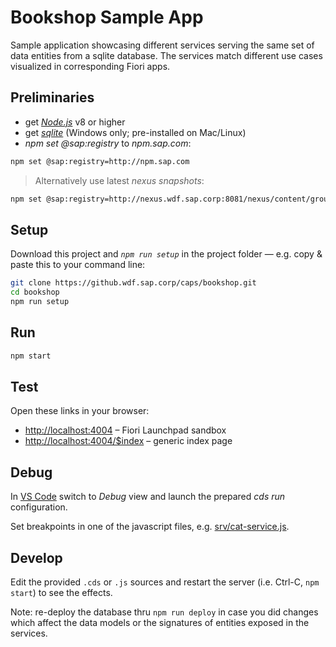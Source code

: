 # Bookshop Sample App

Sample application showcasing different services serving the same set of data entities from a sqlite database. The services match different use cases visualized in corresponding Fiori apps.

## Preliminaries

* get [_Node.js_](https://nodejs.org/en/) v8 or higher
* get [_sqlite_](https://www.sqlite.org/download.html) (Windows only; pre-installed on Mac/Linux)
* _npm set @sap:registry_ to _npm.sap.com_:
```sh
npm set @sap:registry=http://npm.sap.com
```
> Alternatively use latest _nexus snapshots_:
```sh
npm set @sap:registry=http://nexus.wdf.sap.corp:8081/nexus/content/groups/build.snapshots.npm
```

## Setup

Download this project and _`npm run setup`_ in the project folder — e.g. copy & paste this to your command line:

```sh
git clone https://github.wdf.sap.corp/caps/bookshop.git
cd bookshop
npm run setup
```

## Run
```sh
npm start
```

## Test

Open these links in your browser:

* <http://localhost:4004> &ndash; Fiori Launchpad sandbox
* <http://localhost:4004/$index> &ndash; generic index page


## Debug

In [VS Code](https://code.visualstudio.com) switch to _Debug_ view and launch the prepared _cds run_ configuration. 

Set breakpoints in one of the javascript files, e.g. [srv/cat-service.js](srv/cat-service.js).


## Develop

Edit the provided `.cds` or `.js` sources and restart the server (i.e. Ctrl-C, `npm start`) to see the effects.

Note: re-deploy the database thru `npm run deploy` in case you did changes which affect the data models or the signatures of entities exposed in the services.
